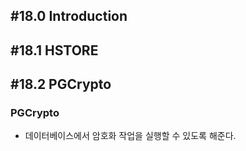 ## #18.0 Introduction

## #18.1 HSTORE

## #18.2 PGCrypto

### PGCrypto
- 데이터베이스에서 암호화 작업을 실행할 수 있도록 해준다.